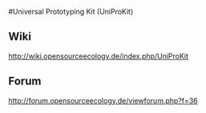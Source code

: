 #Universal Prototyping Kit (UniProKit)

## Wiki
http://wiki.opensourceecology.de/index.php/UniProKit


## Forum
http://forum.opensourceecology.de/viewforum.php?f=36

